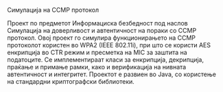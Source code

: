Симулација на CCMP протокол

Проект по предметот Информациска безбедност под наслов Симулација на доверливост и автентичност на пораки со CCMP протокол. Овој проект го симулира функционирањето на CCMP протоколот користен во WPA2 (IEEE 802.11i), при што се користи AES енкрипција во CTR режим и пресметка на MIC за заштита на податоците. Се имплементираат класи за енкрипција, декрипција, праќање и примање рамки, како и верификација на нивната автентичност и интегритет.
Проектот е развиен во Java, со користење на стандардни криптографски библиотеки.
